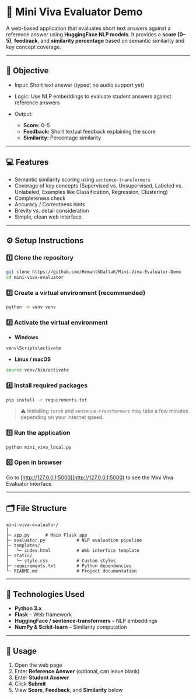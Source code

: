 

# 📝 Mini Viva Evaluator Demo

A web-based application that evaluates short text answers against a reference answer using **HuggingFace NLP models**. It provides a **score (0–5)**, **feedback**, and **similarity percentage** based on semantic similarity and key concept coverage.

---

## 🎯 Objective

* Input: Short text answer (typed; no audio support yet)
* Logic: Use NLP embeddings to evaluate student answers against reference answers
* Output:

  * **Score:** 0–5
  * **Feedback:** Short textual feedback explaining the score
  * **Similarity:** Percentage similarity

---

## 💻 Features

* Semantic similarity scoring using `sentence-transformers`
* Coverage of key concepts (Supervised vs. Unsupervised, Labeled vs. Unlabeled, Examples like Classification, Regression, Clustering)
* Completeness check
* Accuracy / Correctness hints
* Brevity vs. detail consideration
* Simple, clean web interface

---

## ⚙️ Setup Instructions

### 1️⃣ Clone the repository

```bash
git clone https://github.com/HemanthDattaK/Mini-Viva-Evaluator-Demo
cd mini-viva-evaluator
```

### 2️⃣ Create a virtual environment (recommended)

```bash
python -m venv venv
```

### 3️⃣ Activate the virtual environment

* **Windows**

```bash
venv\Scripts\activate
```

* **Linux / macOS**

```bash
source venv/bin/activate
```

### 4️⃣ Install required packages

```bash
pip install -r requirements.txt
```

> ⚠️ Installing `torch` and `sentence-transformers` may take a few minutes depending on your internet speed.

### 5️⃣ Run the application

```bash
python mini_viva_local.py
```

### 6️⃣ Open in browser

Go to [http://127.0.0.1:5000](http://127.0.0.1:5000) to see the Mini Viva Evaluator interface.

---

## 🗂 File Structure

```
mini-viva-evaluator/
│
├─ app.py      # Main Flask app
├─ evaluator.py            # NLP evaluation pipeline
├─ templates/
│   └─ index.html          # Web interface template
├─ static/
│   └─ style.css           # Custom styles
├─ requirements.txt        # Python dependencies
└─ README.md               # Project documentation
```

---

## 🧰 Technologies Used

* **Python 3.x**
* **Flask** – Web framework
* **HuggingFace / sentence-transformers** – NLP embeddings
* **NumPy & Scikit-learn** – Similarity computation

---

## 📝 Usage

1. Open the web page
2. Enter **Reference Answer** (optional, can leave blank)
3. Enter **Student Answer**
4. Click **Submit**
5. View **Score**, **Feedback**, and **Similarity** below
